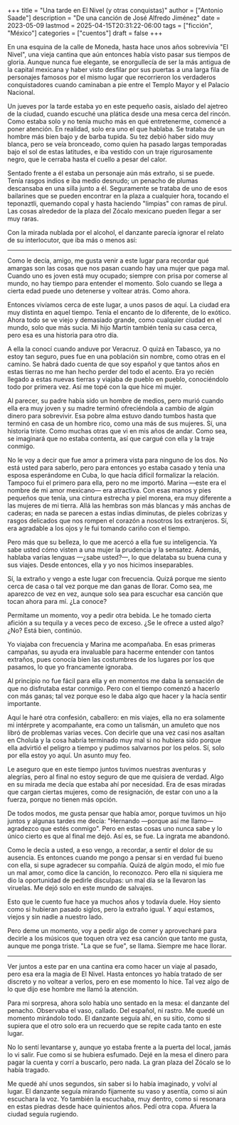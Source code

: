 +++
title = "Una tarde en El Nivel (y otras conquistas)"
author = ["Antonio Saade"]
description = "De una canción de José Alfredo Jiménez"
date = 2023-05-09
lastmod = 2025-04-15T20:31:22-06:00
tags = ["ficción", "México"]
categories = ["cuentos"]
draft = false
+++

En una esquina de la calle de Moneda, hasta hace unos años sobrevivía "El Nivel", una vieja cantina que aún entonces había visto pasar sus tiempos de gloria. Aunque nunca fue elegante, se enorgullecía de ser la más antigua de la capital mexicana y haber visto desfilar por sus puertas a una larga fila de personajes famosos por el mismo lugar que recorrieron los verdaderos conquistadores cuando caminaban a pie entre el Templo Mayor y el Palacio Nacional.

Un jueves por la tarde estaba yo en este pequeño oasis, aislado del ajetreo de la ciudad, cuando escuché una plática desde una mesa cerca del rincón. Como estaba solo y no tenía mucho más en qué entretenerme, comencé a poner atención. En realidad, solo era uno el que hablaba. Se trataba de un hombre más bien bajo y de barba tupida. Su tez debió haber sido muy blanca, pero se veía bronceado, como quien ha pasado largas temporadas bajo el sol de estas latitudes, e iba vestido con un traje rigurosamente negro, que le cerraba hasta el cuello a pesar del calor.

Sentado frente a él estaba un personaje aún más extraño, si se puede. Tenía rasgos indios e iba medio desnudo; un penacho de plumas descansaba en una silla junto a él. Seguramente se trataba de uno de esos bailarines que se pueden encontrar en la plaza a cualquier hora, tocando el teponaztli, quemando copal y hasta haciendo "limpias" con ramas de pirul. Las cosas alrededor de la plaza del Zócalo mexicano pueden llegar a ser muy raras.

Con la mirada nublada por el alcohol, el danzante parecía ignorar el relato de su interlocutor, que iba más o menos así:

---

Como le decía, amigo, me gusta venir a este lugar para recordar qué amargas son las cosas que nos pasan cuando hay una mujer que paga mal. Cuando uno es joven está muy ocupado; siempre con prisa por comerse al mundo, no hay tiempo para entender el momento. Solo cuando se llega a cierta edad puede uno detenerse y voltear atrás. Como ahora.

Entonces vivíamos cerca de este lugar, a unos pasos de aquí. La ciudad era muy distinta en aquel tiempo. Tenía el encanto de lo diferente, de lo exótico. Ahora todo se ve viejo y demasiado grande, como cualquier ciudad en el mundo, solo que más sucia. Mi hijo Martín también tenía su casa cerca, pero esa es una historia para otro día.

A ella la conocí cuando anduve por Veracruz. O quizá en Tabasco, ya no estoy tan seguro, pues fue en una población sin nombre, como otras en el camino. Se habrá dado cuenta de que soy español y que tantos años en estas tierras no me han hecho perder del todo el acento. Era yo recién llegado a estas nuevas tierras y viajaba de pueblo en pueblo, conociéndolo todo por primera vez. Así me topé con la que hice mi mujer.

Al parecer, su padre había sido un hombre de medios, pero murió cuando ella era muy joven y su madre terminó ofreciéndola a cambio de algún dinero para sobrevivir. Esa pobre alma estuvo dando tumbos hasta que terminó en casa de un hombre rico, como una más de sus mujeres. Sí, una historia triste. Como muchas otras que vi en mis años de andar. Como sea, se imaginará que no estaba contenta, así que cargué con ella y la traje conmigo.

No le voy a decir que fue amor a primera vista para ninguno de los dos. No está usted para saberlo, pero para entonces yo estaba casado y tenía una esposa esperándome en Cuba, lo que hacía difícil formalizar la relación. Tampoco fui el primero para ella, pero no me importó. Marina —este era el nombre de mi amor mexicano— era atractiva. Con esas manos y pies pequeños que tenía, una cintura estrecha y piel morena, era muy diferente a las mujeres de mi tierra. Allá las hembras son más blancas y más anchas de caderas; en nada se parecen a estas indias diminutas, de pieles cobrizas y rasgos delicados que nos rompen el corazón a nosotros los extranjeros. Sí, era agradable a los ojos y le fui tomando cariño con el tiempo.

Pero más que su belleza, lo que me acercó a ella fue su inteligencia. Ya sabe usted cómo visten a una mujer la prudencia y la sensatez. Además, hablaba varias lenguas —¿sabe usted?—, lo que delataba su buena cuna y sus viajes. Desde entonces, ella y yo nos hicimos inseparables.

Sí, la extraño y vengo a este lugar con frecuencia. Quizá porque me siento cerca de casa o tal vez porque me dan ganas de llorar. Como sea, me aparezco de vez en vez, aunque solo sea para escuchar esa canción que tocan ahora para mí. ¿La conoce?

Permítame un momento, voy a pedir otra bebida. Le he tomado cierta afición a su tequila y a veces peco de exceso. ¿Se le ofrece a usted algo? ¿No? Está bien, continúo.

Yo viajaba con frecuencia y Marina me acompañaba. En esas primeras campañas, su ayuda era invaluable para hacerme entender con tantos extraños, pues conocía bien las costumbres de los lugares por los que pasamos, lo que yo francamente ignoraba.

Al principio no fue fácil para ella y en momentos me daba la sensación de que no disfrutaba estar conmigo. Pero con el tiempo comenzó a hacerlo con más ganas; tal vez porque eso le daba algo que hacer y la hacía sentir importante.

Aquí le haré otra confesión, caballero: en mis viajes, ella no era solamente mi intérprete y acompañante, era como un talismán, un amuleto que nos libró de problemas varias veces. Con decirle que una vez casi nos asaltan en Cholula y la cosa habría terminado muy mal si no hubiera sido porque ella advirtió el peligro a tiempo y pudimos salvarnos por los pelos. Sí, solo por ella estoy yo aquí. Un asunto muy feo.

Le aseguro que en este tiempo juntos tuvimos nuestras aventuras y alegrías, pero al final no estoy seguro de que me quisiera de verdad. Algo en su mirada me decía que estaba ahí por necesidad. Era de esas miradas que cargan ciertas mujeres, como de resignación, de estar con uno a la fuerza, porque no tienen más opción.

De todos modos, me gusta pensar que había amor, porque tuvimos un hijo juntos y algunas tardes me decía: "Hernando —porque así me llamo— agradezco que estés conmigo". Pero en estas cosas uno nunca sabe y lo único cierto es que al final me dejó. Así es, se fue. La ingrata me abandonó.

Como le decía a usted, a eso vengo, a recordar, a sentir el dolor de su ausencia. Es entonces cuando me pongo a pensar si en verdad fui bueno con ella, si supe agradecer su compañía. Quizá de algún modo, el mío fue un mal amor, como dice la canción, lo reconozco. Pero ella ni siquiera me dio la oportunidad de pedirle disculpas: un mal día se la llevaron las viruelas. Me dejó solo en este mundo de salvajes.

Esto que le cuento fue hace ya muchos años y todavía duele. Hoy siento como si hubieran pasado siglos, pero la extraño igual. Y aquí estamos, viejos y sin nadie a nuestro lado.

Pero deme un momento, voy a pedir algo de comer y aprovecharé para decirle a los músicos que toquen otra vez esa canción que tanto me gusta, aunque me ponga triste. "La que se fue", se llama. Siempre me hace llorar.

---

Ver juntos a este par en una cantina era como hacer un viaje al pasado, pero esa era la magia de El Nivel. Hasta entonces yo había tratado de ser discreto y no voltear a verlos, pero en ese momento lo hice. Tal vez algo de lo que dijo ese hombre me llamó la atención.

Para mi sorpresa, ahora solo había uno sentado en la mesa: el danzante del penacho. Observaba el vaso, callado. Del español, ni rastro. Me quedé un momento mirándolo todo. El danzante seguía ahí, en su sitio, como si supiera que el otro solo era un recuerdo que se repite cada tanto en este lugar.

No lo sentí levantarse y, aunque yo estaba frente a la puerta del local, jamás lo vi salir. Fue como si se hubiera esfumado. Dejé en la mesa el dinero para pagar la cuenta y corrí a buscarlo, pero nada. La gran plaza del Zócalo se lo había tragado.

Me quedé ahí unos segundos, sin saber si lo había imaginado, y volví al lugar. El danzante seguía mirando fijamente su vaso y asentía, como si aún escuchara la voz. Yo también la escuchaba, muy dentro, como si resonara en estas piedras desde hace quinientos años. Pedí otra copa. Afuera la ciudad seguía rugiendo.
